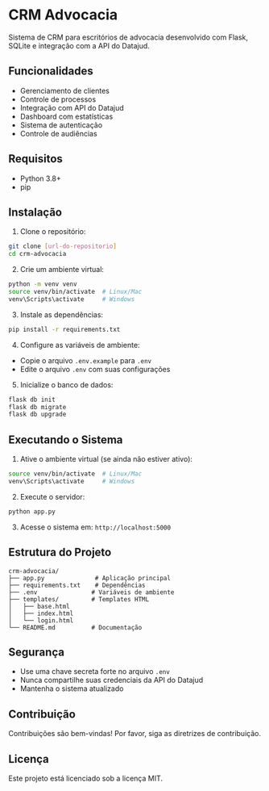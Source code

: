 # CRM Advocacia

Sistema de CRM para escritórios de advocacia desenvolvido com Flask, SQLite e integração com a API do Datajud.

## Funcionalidades

- Gerenciamento de clientes
- Controle de processos
- Integração com API do Datajud
- Dashboard com estatísticas
- Sistema de autenticação
- Controle de audiências

## Requisitos

- Python 3.8+
- pip

## Instalação

1. Clone o repositório:
```bash
git clone [url-do-repositorio]
cd crm-advocacia
```

2. Crie um ambiente virtual:
```bash
python -m venv venv
source venv/bin/activate  # Linux/Mac
venv\Scripts\activate     # Windows
```

3. Instale as dependências:
```bash
pip install -r requirements.txt
```

4. Configure as variáveis de ambiente:
- Copie o arquivo `.env.example` para `.env`
- Edite o arquivo `.env` com suas configurações

5. Inicialize o banco de dados:
```bash
flask db init
flask db migrate
flask db upgrade
```

## Executando o Sistema

1. Ative o ambiente virtual (se ainda não estiver ativo):
```bash
source venv/bin/activate  # Linux/Mac
venv\Scripts\activate     # Windows
```

2. Execute o servidor:
```bash
python app.py
```

3. Acesse o sistema em: `http://localhost:5000`

## Estrutura do Projeto

```
crm-advocacia/
├── app.py              # Aplicação principal
├── requirements.txt    # Dependências
├── .env               # Variáveis de ambiente
├── templates/         # Templates HTML
│   ├── base.html
│   ├── index.html
│   └── login.html
└── README.md          # Documentação
```

## Segurança

- Use uma chave secreta forte no arquivo `.env`
- Nunca compartilhe suas credenciais da API do Datajud
- Mantenha o sistema atualizado

## Contribuição

Contribuições são bem-vindas! Por favor, siga as diretrizes de contribuição.

## Licença

Este projeto está licenciado sob a licença MIT. 